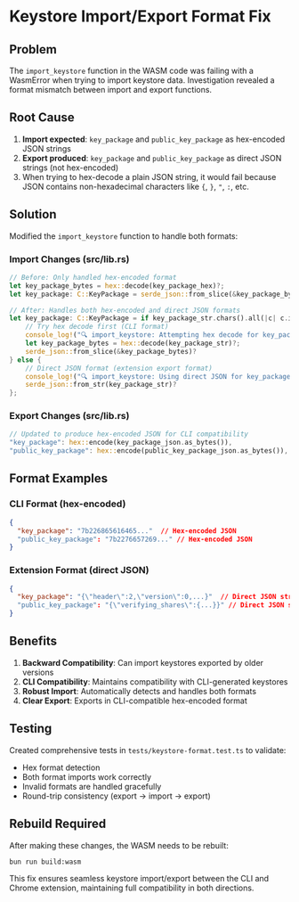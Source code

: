 # Keystore Import/Export Format Fix

## Problem
The `import_keystore` function in the WASM code was failing with a WasmError when trying to import keystore data. Investigation revealed a format mismatch between import and export functions.

## Root Cause
1. **Import expected**: `key_package` and `public_key_package` as hex-encoded JSON strings
2. **Export produced**: `key_package` and `public_key_package` as direct JSON strings (not hex-encoded)
3. When trying to hex-decode a plain JSON string, it would fail because JSON contains non-hexadecimal characters like `{`, `}`, `"`, `:`, etc.

## Solution
Modified the `import_keystore` function to handle both formats:

### Import Changes (src/lib.rs)
```rust
// Before: Only handled hex-encoded format
let key_package_bytes = hex::decode(key_package_hex)?;
let key_package: C::KeyPackage = serde_json::from_slice(&key_package_bytes)?;

// After: Handles both hex-encoded and direct JSON formats
let key_package: C::KeyPackage = if key_package_str.chars().all(|c| c.is_ascii_hexdigit()) {
    // Try hex decode first (CLI format)
    console_log!("🔍 import_keystore: Attempting hex decode for key_package");
    let key_package_bytes = hex::decode(key_package_str)?;
    serde_json::from_slice(&key_package_bytes)?
} else {
    // Direct JSON format (extension export format)
    console_log!("🔍 import_keystore: Using direct JSON for key_package");
    serde_json::from_str(key_package_str)?
};
```

### Export Changes (src/lib.rs)
```rust
// Updated to produce hex-encoded JSON for CLI compatibility
"key_package": hex::encode(key_package_json.as_bytes()),
"public_key_package": hex::encode(public_key_package_json.as_bytes()),
```

## Format Examples

### CLI Format (hex-encoded)
```json
{
  "key_package": "7b226865616465..."  // Hex-encoded JSON
  "public_key_package": "7b2276657269..." // Hex-encoded JSON
}
```

### Extension Format (direct JSON)
```json
{
  "key_package": "{\"header\":2,\"version\":0,...}"  // Direct JSON string
  "public_key_package": "{\"verifying_shares\":{...}}" // Direct JSON string
}
```

## Benefits
1. **Backward Compatibility**: Can import keystores exported by older versions
2. **CLI Compatibility**: Maintains compatibility with CLI-generated keystores
3. **Robust Import**: Automatically detects and handles both formats
4. **Clear Export**: Exports in CLI-compatible hex-encoded format

## Testing
Created comprehensive tests in `tests/keystore-format.test.ts` to validate:
- Hex format detection
- Both format imports work correctly
- Invalid formats are handled gracefully
- Round-trip consistency (export → import → export)

## Rebuild Required
After making these changes, the WASM needs to be rebuilt:
```bash
bun run build:wasm
```

This fix ensures seamless keystore import/export between the CLI and Chrome extension, maintaining full compatibility in both directions.